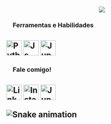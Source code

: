 <h1 align="center" padding-left="10px"><img src="https://readme-typing-svg.herokuapp.com?size=24&lines=Eai%2C+sou+Nicolas+%F0%9F%91%8B"></h1>


<h3><img height="13px" src="https://user-images.githubusercontent.com/71086166/165983257-b71f5f97-7be6-4d35-bbad-51c6b0e13e69.png"> Ferramentas e Habilidades<h2>
<img height="40px" src="https://user-images.githubusercontent.com/71086166/165981600-2a874cde-b9cd-41bf-9275-9f1f6a055431.png" alt="Python">
<img height="40px" src="https://user-images.githubusercontent.com/71086166/165981432-f9e3afe4-5a5d-49a5-a7a8-922c805f726c.png" alt="Js">
<img height="40px" src="https://user-images.githubusercontent.com/71086166/165982656-6ed674d3-99a1-4d92-9cd1-afb81d8ba09b.png" alt="Jupyter">

<h3><img height="13px" src="https://user-images.githubusercontent.com/71086166/165983257-b71f5f97-7be6-4d35-bbad-51c6b0e13e69.png"> Fale comigo!<h2>
<a href="https://www.linkedin.com/in/nicolas-fabricio-a98863212/" target="_blank"><img height="40px" src="https://user-images.githubusercontent.com/71086166/165984995-afba5af4-8167-4430-b487-ca2e368ddb1b.png" alt="Linkedin"></a>
<a href="https://instagram.com/nicolas_dya" target="_blank"><img height="40px" src="https://user-images.githubusercontent.com/71086166/165985142-9bc39240-0d20-4bf5-8f3e-25cc150ddd7e.png" alt="Instagram"></a>
<a href = "mailto:nicolas.alliance@hotmail.com" target="_blank"><img height="40px" src="https://user-images.githubusercontent.com/71086166/165985340-5a3427dd-e106-4270-8b09-d9dca6ce2ae3.png" alt="Jupyter"></a>

  
  
![Snake animation](https://github.com/nicolegolas/nicolegolas/blob/output/github-contribution-grid-snake.svg)
